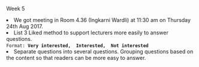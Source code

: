 Week 5

<li> We got meeting in Room 4.36 (Ingkarni Wardli) at 11:30 am on Thursday 24th Aug 2017.

<li>List 3 Liked method to support lecturers more easily to answer questions.<br>
<code>Format: <b>Very interested, </b> <b>Interested,</b>  <b>Not interested </b></code>  <br>
<li>Separate questions into several questions.
Grouping questions based on the content so that readers can be more easy to answer.